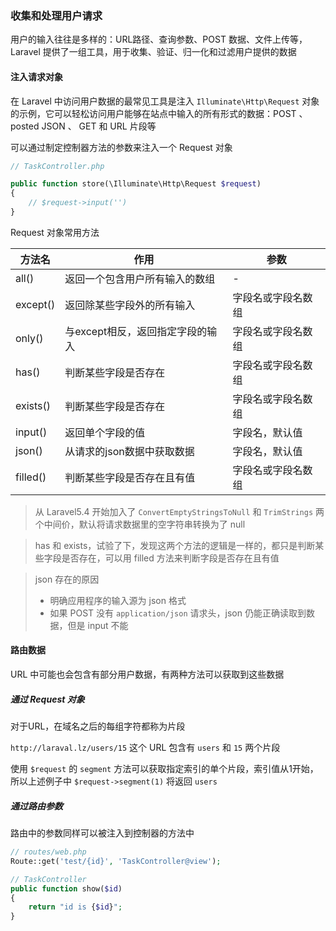 ### 收集和处理用户请求

用户的输入往往是多样的：URL路径、查询参数、POST 数据、文件上传等，Laravel 提供了一组工具，用于收集、验证、归一化和过滤用户提供的数据

#### 注入请求对象

在 Laravel 中访问用户数据的最常见工具是注入 `Illuminate\Http\Request` 对象的示例，它可以轻松访问用户能够在站点中输入的所有形式的数据：POST 、posted JSON 、 GET 和 URL 片段等 

可以通过制定控制器方法的参数来注入一个 Request 对象

````php
// TaskController.php

public function store(\Illuminate\Http\Request $request)
{
    // $request->input('')
}
````

Request 对象常用方法

|方法名|作用|参数|
|----|----|----|
|all()|返回一个包含用户所有输入的数组|-|
|except()|返回除某些字段外的所有输入|字段名或字段名数组|
|only()|与except相反，返回指定字段的输入|字段名或字段名数组|
|has()|判断某些字段是否存在|字段名或字段名数组|
|exists()|判断某些字段是否存在|字段名或字段名数组|
|input()|返回单个字段的值|字段名，默认值|
|json()|从请求的json数据中获取数据|字段名，默认值|
|filled()|判断某些字段是否存在且有值|字段名或字段名数组|

> 从 Laravel5.4 开始加入了 `ConvertEmptyStringsToNull` 和 `TrimStrings` 两个中间价，默认将请求数据里的空字符串转换为了 null

> has 和 exists，试验了下，发现这两个方法的逻辑是一样的，都只是判断某些字段是否存在，可以用 filled 方法来判断字段是否存在且有值

> json 存在的原因
> - 明确应用程序的输入源为 json 格式
> - 如果 POST 没有 `application/json` 请求头，json 仍能正确读取到数据，但是 input 不能

#### 路由数据

URL 中可能也会包含有部分用户数据，有两种方法可以获取到这些数据

##### 通过 Request 对象

对于URL，在域名之后的每组字符都称为片段

`http://laraval.lz/users/15` 这个 URL 包含有 `users` 和 `15` 两个片段

使用 `$request` 的 `segment` 方法可以获取指定索引的单个片段，索引值从1开始，所以上述例子中 `$request->segment(1)` 将返回 `users`

##### 通过路由参数

路由中的参数同样可以被注入到控制器的方法中

````php
// routes/web.php
Route::get('test/{id}', 'TaskController@view');

// TaskController
public function show($id)
{
    return "id is {$id}";
}
````